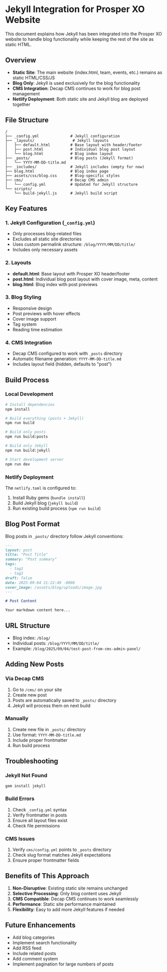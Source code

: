 # Jekyll Integration for Prosper XO Website

This document explains how Jekyll has been integrated into the Prosper XO website to handle blog functionality while keeping the rest of the site as static HTML.

## Overview

- **Static Site**: The main website (index.html, team, events, etc.) remains as static HTML/CSS/JS
- **Blog Only**: Jekyll is used exclusively for the blog functionality
- **CMS Integration**: Decap CMS continues to work for blog post management
- **Netlify Deployment**: Both static site and Jekyll blog are deployed together

## File Structure

```
/
├── _config.yml              # Jekyll configuration
├── _layouts/                 # Jekyll layouts
│   ├── default.html         # Base layout with header/footer
│   ├── post.html            # Individual blog post layout
│   └── blog.html            # Blog index layout
├── _posts/                  # Blog posts (Jekyll format)
│   └── YYYY-MM-DD-title.md
├── _includes/               # Jekyll includes (empty for now)
├── blog.html                # Blog index page
├── assets/css/blog.css      # Blog-specific styles
├── cms/                     # Decap CMS admin
│   └── config.yml           # Updated for Jekyll structure
└── scripts/
    └── build-jekyll.js      # Jekyll build script
```

## Key Features

### 1. Jekyll Configuration (`_config.yml`)

- Only processes blog-related files
- Excludes all static site directories
- Uses custom permalink structure: `/blog/YYYY/MM/DD/title/`
- Includes only necessary assets

### 2. Layouts

- **default.html**: Base layout with Prosper XO header/footer
- **post.html**: Individual blog post layout with cover image, meta, content
- **blog.html**: Blog index with post previews

### 3. Blog Styling

- Responsive design
- Post previews with hover effects
- Cover image support
- Tag system
- Reading time estimation

### 4. CMS Integration

- Decap CMS configured to work with `_posts` directory
- Automatic filename generation: `YYYY-MM-DD-title.md`
- Includes layout field (hidden, defaults to "post")

## Build Process

### Local Development

```bash
# Install dependencies
npm install

# Build everything (posts + Jekyll)
npm run build

# Build only posts
npm run build:posts

# Build only Jekyll
npm run build:jekyll

# Start development server
npm run dev
```

### Netlify Deployment

The `netlify.toml` is configured to:

1. Install Ruby gems (`bundle install`)
2. Build Jekyll blog (`jekyll build`)
3. Run existing build process (`npm run build`)

## Blog Post Format

Blog posts in `_posts/` directory follow Jekyll conventions:

```markdown
---
layout: post
title: "Post Title"
summary: "Post summary"
tags:
  - tag1
  - tag2
draft: false
date: 2025-09-04 21:22:49 -0000
cover_image: /assets/blog/uploads/image.jpg
---

# Post Content

Your markdown content here...
```

## URL Structure

- Blog index: `/blog/`
- Individual posts: `/blog/YYYY/MM/DD/title/`
- Example: `/blog/2025/09/04/test-post-from-cms-admin-panel/`

## Adding New Posts

### Via Decap CMS

1. Go to `/cms/` on your site
2. Create new post
3. Posts are automatically saved to `_posts/` directory
4. Jekyll will process them on next build

### Manually

1. Create new file in `_posts/` directory
2. Use format: `YYYY-MM-DD-title.md`
3. Include proper frontmatter
4. Run build process

## Troubleshooting

### Jekyll Not Found

```bash
gem install jekyll
```

### Build Errors

1. Check `_config.yml` syntax
2. Verify frontmatter in posts
3. Ensure all layout files exist
4. Check file permissions

### CMS Issues

1. Verify `cms/config.yml` points to `_posts` directory
2. Check slug format matches Jekyll expectations
3. Ensure proper frontmatter fields

## Benefits of This Approach

1. **Non-Disruptive**: Existing static site remains unchanged
2. **Selective Processing**: Only blog content uses Jekyll
3. **CMS Compatible**: Decap CMS continues to work seamlessly
4. **Performance**: Static site performance maintained
5. **Flexibility**: Easy to add more Jekyll features if needed

## Future Enhancements

- Add blog categories
- Implement search functionality
- Add RSS feed
- Include related posts
- Add comment system
- Implement pagination for large numbers of posts
